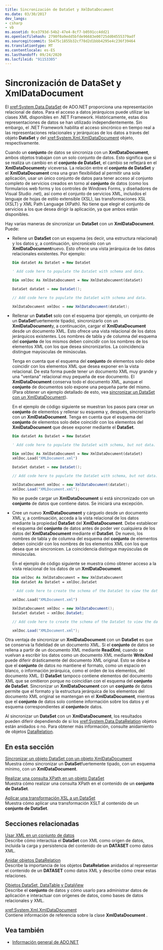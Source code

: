 ```yaml
---
title: Sincronización de DataSet y XmlDataDocument
ms.date: 03/30/2017
dev_langs:
- csharp
- vb
ms.assetid: 0ce3793d-54b2-47e4-8cf7-b0591cc4dd21
ms.openlocfilehash: 2790f0a9edd5bfde96683e00725dd04555379adf
ms.sourcegitcommit: 5b475c1855b32cf78d2d1bbb4295e4c236f39464
ms.translationtype: MT
ms.contentlocale: es-ES
ms.lasthandoff: 09/24/2020
ms.locfileid: "91153305"
---
```

# <a name="dataset-and-xmldatadocument-synchronization"></a>Sincronización de DataSet y XmlDataDocument

El <xref:System.Data.DataSet> de ADO.NET proporciona una representación relacional de datos. Para el acceso a datos jerárquicos puede utilizar las clases XML disponibles en .NET Framework. Históricamente, estas dos representaciones de datos se han utilizado independientemente. Sin embargo, el .NET Framework habilita el acceso sincrónico en tiempo real a las representaciones relacionales y jerárquicas de los datos a través del objeto **DataSet** y del <xref:System.Xml.XmlDataDocument> objeto, respectivamente.  
  
 Cuando un **conjunto** de datos se sincroniza con un **XmlDataDocument**, ambos objetos trabajan con un solo conjunto de datos. Esto significa que si se realiza un cambio en el **conjunto de DataSet**, el cambio se reflejará en el **XmlDataDocument**y viceversa. La relación entre el **conjunto de DataSet** y el **XmlDataDocument** crea una gran flexibilidad al permitir una sola aplicación, usar un único conjunto de datos para tener acceso al conjunto completo de servicios creados en torno al **conjunto** de datos (como los formularios web forms y los controles de Windows Forms, y diseñadores de Visual Studio .net), así como el conjunto de servicios XML, incluidos el lenguaje de hojas de estilo extensible (XSL), las transformaciones XSL (XSLT) y XML Path Language (XPath). No tiene que elegir el conjunto de servicios a los que desea dirigir la aplicación, ya que ambos están disponibles.  
  
 Hay varias maneras de sincronizar un **DataSet** con un **XmlDataDocument**. Puede:  
  
- Rellene un **DataSet** con un esquema (es decir, una estructura relacional) y los datos y, a continuación, sincronícelo con un **XmlDataDocument**nuevo. Esto ofrece una vista jerárquica de los datos relacionales existentes. Por ejemplo:  
  
    ```vb  
    Dim dataSet As DataSet = New DataSet  
  
    ' Add code here to populate the DataSet with schema and data.  
  
    Dim xmlDoc As XmlDataDocument = New XmlDataDocument(dataSet)  
    ```  
  
    ```csharp  
    DataSet dataSet = new DataSet();  
  
    // Add code here to populate the DataSet with schema and data.  
  
    XmlDataDocument xmlDoc = new XmlDataDocument(dataSet);  
    ```  
  
- Rellenar un **DataSet** solo con el esquema (por ejemplo, un conjunto de un **DataSet**fuertemente tipado), sincronizarlo con un **XmlDataDocument**y, a continuación, cargar el **XmlDataDocument** desde un documento XML. Esto ofrece una vista relacional de los datos jerárquicos existentes. Los nombres de tabla y de columna del esquema del **conjunto** de los mismos deben coincidir con los nombres de los elementos XML con los que desea sincronizarlos. La coincidencia distingue mayúsculas de minúsculas.  
  
     Tenga en cuenta que el esquema del **conjunto** de elementos solo debe coincidir con los elementos XML que desea exponer en la vista relacional. De esta forma puede tener un documento XML muy grande y una "ventana" relacional muy pequeña de ese documento. El **XmlDataDocument** conserva todo el documento XML, aunque el **conjunto** de documentos solo expone una pequeña parte del mismo. (Para obtener un ejemplo detallado de esto, vea [sincronizar un DataSet con un XmlDataDocument](synchronizing-a-dataset-with-an-xmldatadocument.md)).  
  
     En el ejemplo de código siguiente se muestran los pasos para crear un **conjunto** de elementos y rellenar su esquema y, después, sincronizarlo con un **XmlDataDocument**. Tenga en cuenta que el esquema del **conjunto** de elementos solo debe coincidir con los elementos del **XmlDataDocument** que desee exponer mediante el **DataSet**.  
  
    ```vb  
    Dim dataSet As DataSet = New DataSet  
  
    ' Add code here to populate the DataSet with schema, but not data.  
  
    Dim xmlDoc As XmlDataDocument = New XmlDataDocument(dataSet)  
    xmlDoc.Load("XMLDocument.xml")  
    ```  
  
    ```csharp  
    DataSet dataSet = new DataSet();  
  
    // Add code here to populate the DataSet with schema, but not data.  
  
    XmlDataDocument xmlDoc = new XmlDataDocument(dataSet);  
    xmlDoc.Load("XMLDocument.xml");  
    ```  
  
     No se puede cargar un **XmlDataDocument** si está sincronizado con un **conjunto** de datos que contiene datos. Se iniciará una excepción.  
  
- Cree un nuevo **XmlDataDocument** y cárguelo desde un documento XML y, a continuación, acceda a la vista relacional de los datos mediante la propiedad **DataSet** del **XmlDataDocument**. Debe establecer el esquema del **conjunto** de datos antes de poder ver cualquiera de los datos del **XmlDataDocument** mediante el **DataSet**. De nuevo, los nombres de tabla y de columna del esquema del **conjunto** de elementos deben coincidir con los nombres de los elementos XML con los que desea que se sincronicen. La coincidencia distingue mayúsculas de minúsculas.  
  
     En el ejemplo de código siguiente se muestra cómo obtener acceso a la vista relacional de los datos de un **XmlDataDocument**.  
  
    ```vb  
    Dim xmlDoc As XmlDataDocument = New XmlDataDocument  
    Dim dataSet As DataSet = xmlDoc.DataSet  
  
    ' Add code here to create the schema of the DataSet to view the data.  
  
    xmlDoc.Load("XMLDocument.xml")  
    ```  
  
    ```csharp  
    XmlDataDocument xmlDoc = new XmlDataDocument();  
    DataSet dataSet = xmlDoc.DataSet;  
  
    // Add code here to create the schema of the DataSet to view the data.  
  
    xmlDoc.Load("XMLDocument.xml");  
    ```  
  
 Otra ventaja de sincronizar un **XmlDataDocument** con un **DataSet** es que se conserva la fidelidad de un documento XML. Si el **conjunto** de datos se rellena a partir de un documento XML mediante **ReadXml**, cuando se vuelvan a escribir los datos como un documento XML mediante **WriteXml** puede diferir drásticamente del documento XML original. Esto se debe a que el **conjunto** de datos no mantiene el formato, como un espacio en blanco, o información jerárquica, como el orden de los elementos, del documento XML. El **DataSet** tampoco contiene elementos del documento XML que se omitieron porque no coincidían con el esquema del **conjunto de DataSet**. Sincronizar un **XmlDataDocument** con un **conjunto** de datos permite que el formato y la estructura jerárquica de los elementos del documento XML original se mantengan en el **XmlDataDocument**, mientras que el **conjunto** de datos solo contiene información sobre los datos y el esquema correspondientes al **conjunto**de datos.  
  
 Al sincronizar un **DataSet** con un **XmlDataDocument**, los resultados pueden diferir dependiendo de si los <xref:System.Data.DataRelation> objetos están anidados o no. Para obtener más información, consulte anidamiento de objetos [DataRelation](nesting-datarelations.md).  
  
## <a name="in-this-section"></a>En esta sección  

 [Sincronizar un objeto DataSet con un objeto XmlDataDocument](synchronizing-a-dataset-with-an-xmldatadocument.md)  
 Muestra cómo sincronizar un **DataSet**fuertemente tipado, con un esquema mínimo, con un **XmlDataDocument**.  
  
 [Realizar una consulta XPath en un objeto DataSet](performing-an-xpath-query-on-a-dataset.md)  
 Muestra cómo realizar una consulta XPath en el contenido de un **conjunto de DataSet**.  
  
 [Aplicar una transformación XSL a un DataSet](applying-an-xslt-transform-to-a-dataset.md)  
 Muestra cómo aplicar una transformación XSLT al contenido de un **conjunto de DataSet**.  
  
## <a name="related-sections"></a>Secciones relacionadas  

 [Usar XML en un conjunto de datos](using-xml-in-a-dataset.md)  
 Describe cómo interactúa el **DataSet** con XML como origen de datos, incluida la carga y persistencia del contenido de un **DATASET** como datos XML.  
  
 [Anidar objetos DataRelation](nesting-datarelations.md)  
 Describe la importancia de los objetos **DataRelation** anidados al representar el contenido de un **DATASET** como datos XML y describe cómo crear estas relaciones.  
  
 [Objetos DataSet, DataTable y DataView](index.md)  
 Describe el **conjunto** de datos y cómo usarlo para administrar datos de aplicación e interactuar con orígenes de datos, como bases de datos relacionales y XML.  
  
 <xref:System.Xml.XmlDataDocument>  
 Contiene información de referencia sobre la clase **XmlDataDocument** .  
  
## <a name="see-also"></a>Vea también

- [Información general de ADO.NET](../ado-net-overview.md)
